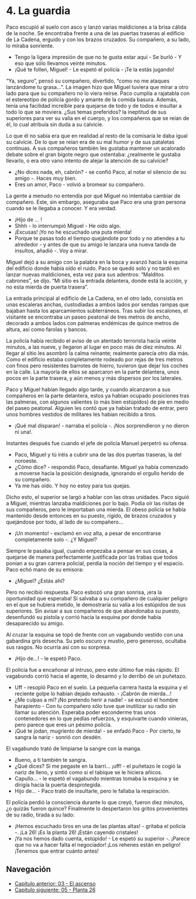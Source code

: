 # 4. La guardia

Paco escupió al suelo con asco y lanzó varias maldiciones a la brisa cálida de la noche. Se encontraba frente a una de las puertas traseras al edificio de La Cadena, erguido y con los brazos cruzados. Su compañero, a su lado, lo miraba sonriente.

- Tengo la ligera impresión de que no te gusta estar aquí - Se burló - Y eso que sólo llevamos veinte minutos.
- ¡Qué te follen, Miguel! - Le espetó el policía - ¡Te la estás jugando!

“Ya, seguro”, pensó su compañero, divertido, “como no me ataques lanzándome tu grasa...”. La imagen hizo que Miguel tuviera que mirar a otro lado para que su compañero no lo viera reírse. Paco cumplía a rajatabla con el estereotipo de policía gordo y amante de la comida basura. Además, tenía una facilidad increíble para quejarse de todo y de todos e insultar a todo lo que se moviera. ¿Sus temas preferidos? la ineptitud de sus superiores para ver su valía en el cuerpo, y los compañeros que se reían de él, lo cual atribuía sin duda a su calvicie.

Lo que él no sabía era que en realidad al resto de la comisaría le daba igual su calvicie. De lo que se reían era de su mal humor y de sus pataletas continuas. A sus compañeros también les gustaba mantener un acalorado debate sobre el gran bigote negro que ostentaba: ¿realmente le gustaba llevarlo, o era otro vano intento de alejar la atención de su calvicie?

- ¿No dices nada, eh, cabrón? - se confió Paco, al notar el silencio de su amigo -. Haces muy bien.
- Eres un amor, Paco - volvió a bromear su compañero. 

La gente a menudo no entendía por qué Miguel no intentaba cambiar de compañero. Este, sin embargo, aseguraba que Paco era una gran persona cuando se le llegaba a conocer. Y era verdad.

- ¡Hijo de … !
- Shhh - lo interrumpió Miguel - He oído algo.
- ¡Excusas! ¡Yo no he escuchado una puta mierda!
- Porque te pasas todo el tiempo quejándote por todo y no atiendes a tu alrededor - y antes de que su amigo le lanzara una nueva tanda de insultos, añadió -. Voy a mirar.

Miguel dejó a su amigo con la palabra en la boca y avanzó hacia la esquina del edificio donde había oído el ruido. Paco se quedó solo y no tardó en lanzar nuevas maldiciones, esta vez para sus adentros: “Malditos cabrones”, se dijo. “Mi sitio es la entrada delantera, donde está la acción, y no esta mierda de puerta trasera”.

La entrada principal al edificio de La Cadena, en el otro lado, consistía en unas escaleras anchas, custodiadas a ambos lados por sendas rampas que bajaban hasta los aparcamientos subterráneos. Tras subir los escalones, el visitante se encontraba un paseo peatonal de tres metros de ancho, decorado a ambos lados con palmeras endémicas de quince metros de altura, así como farolas y bancos.

La policía había recibido el aviso de un atentado terrorista hacía veinte minutos, a las nueve, y llegaron al lugar en poco más de diez minutos. Al llegar al sitio les asombró la calma reinante; realmente parecía otro día más. Como el edificio estaba completamente rodeado por rejas de tres metros con finos pero resistentes barrotes de hierro, tuvieron que dejar los coches en la calle. La mayoría de ellos se aparcaron en la parte delantera, unos pocos en la parte trasera, y aún menos y más dispersos por los laterales. 

Paco y Miguel habían llegado algo tarde, y cuando alcanzaron a sus compañeros en la parte delantera, estos ya habían ocupado posiciones tras las palmeras, con algunos valientes (o más bien estúpidos) de pie en medio del paseo peatonal. Alguien les contó que ya habían tratado de entrar, pero unos hombres vestidos de militares les habían recibido a tiros.

- ¡Qué mal disparan! - narraba el policía -. ¡Nos sorprendieron y no dieron ni una!.

Instantes después fue cuando el jefe de policía Manuel perpetró su ofensa.

- Paco, Miguel y tú iréis a cubrir una de las dos puertas traseras, la del noroeste.
- ¿Cómo dice? - respondió Paco, desafiante. Miguel ya había comenzado a moverse hacia la posición designada, ignorando el orgullo herido de su compañero.
- Ya me has oído. Y hoy no estoy para tus quejas. 

Dicho esto, el superior se largó a hablar con las otras unidades. Paco siguió a Miguel, mientras lanzaba maldiciones por lo bajo. Podía oír las risitas de sus compañeros, pero le importaban una mierda. El obeso policía se había mantenido desde entonces en su puesto, rígido, de brazos cruzados y quejándose por todo, al lado de su compañero...

- ¡Un momento! - exclamó en voz alta, a pesar de encontrarse completamente solo -. ¿Y Miguel?

Siempre le pasaba igual, cuando empezaba a pensar en sus cosas, a quejarse de manera perfectamente justificada por las trabas que todos ponían a su gran carrera policial, perdía la noción del tiempo y el espacio. Paco echó mano de su emisora:

- ¿Miguel? ¿Estás ahí?

Pero no recibió respuesta. Paco esbozó una gran sonrisa, ¡era la oportunidad que esperaba! Si salvaba a su compañero de cualquier peligro en el que se hubiera metido, le demostraría su valía a los estúpidos de sus superiores. Sin avisar a sus compañeros de que abandonaba su puesto, desenfundó su pistola y corrió hacia la esquina por donde había desaparecido su amigo.

Al cruzar la esquina se topó de frente con un vagabundo vestido con una gabardina gris desecha. Su pelo oscuro y mustio, pero generoso, ocultaba sus rasgos. No ocurría así con su sorpresa.

- ¡Hijo de...! - le espetó Paco.

El policía fue a encañonar al intruso, pero este último fue más rápido. El vagabundo corrió hacia el agente, lo desarmó y lo derribó de un puñetazo.

- Uff - resopló Paco en el suelo. La pequeña carrera hasta la esquina y el reciente golpe lo habían dejado exhausto. - ¡Cabrón de mierda...!
- ¿Me culpas a mí? ¡No pretendo herir a nadie! - se excusó el hombre harapiento - Con tu compañero sólo tuve que inutilizar su radio sin llamar su atención. Esperaba poder esconderme tras unos contenedores en lo que pedías refuerzos, y esquivarte cuando vinieras, pero parece que eres un pésimo policía.
- ¡Qué te jodan, mugriento de mierda! - se enfadó Paco - Por cierto, te sangra la nariz - sonrió con desdén.

El vagabundo trató de limpiarse la sangre con la manga.

- Bueno, a ti también te sangra.
- ¿Qué dices? Si me pegaste en la barri... ¡uff! - el puñetazo le cogió la nariz de lleno, y sintió como si el tabique se le hiciera añicos.
- Capullo...  - le espetó el vagabundo mientras tomaba la esquina y se dirigía hacia la puerta desprotegida.
- Hijo de... - Paco trató de insultarle, pero le fallaba la respiración.

El policía perdió la consciencia durante lo que creyó, fueron diez minutos, ¿o quizás fueron quince? Finalmente lo despertaron los gritos provenientes de su radio, tirada a su lado:

- ¡Hemos escuchado tiros en una de las plantas altas! - gritaba el policía -. ¡La 26! ¡Es la planta 26! ¡Están cayendo cristales!
- ¡Ya nos hemos dado cuenta, estúpido! - Le espetó su superior -. ¡Parece que no va a hacer falta el negociador! ¡Los rehenes están en peligro! ¡Tenemos que entrar cuánto antes!


## Navegación

- [Capítulo anterior: 03 - El ascenso](c03_el-ascenso.md)
- [Capítulo siguiente: 05 - Planta 26](c05_planta-26.md)
